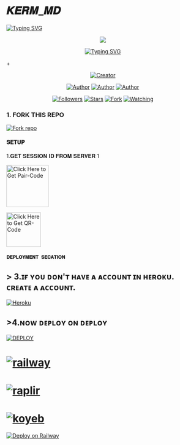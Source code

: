 # 𝑲𝑬𝑹𝑴_𝑴𝑫

   <a>
                                      <a href="https://git.io/typing-svg"><img src="https://readme-typing-svg.demolab.com?font=Jersey+20+Charted&size=40&pause=1000&color=F71515&width=435&lines=BOT+100%25+CAMEROUNAIS%E2%84%A2%EF%B8%8F" alt="Typing SVG" /></a>   
            
<p align="center"> 
<up A simple WhatsApp User Bot Coded By Rayan and Giffareno</u>
</p>
<p align="center">
<img src="https://telegra.ph/file/e2f9b7dcd69340e77716f.jpg"/>       
<p align="center">
  <a href="https://git.io/typing-svg"><img src="https://readme-typing-svg.demolab.com?font=EB+Garamond&weight=800&size=25&duration=4000&pause=1000&random=false&width=435&lines=+•__I'M+KERM-+MD__•;MULTI-DEVICE+WHATSAPP+BOT;DEVELOPED+BY+RAYAN+AND+GIFFAREO;RELEASED+DATE+27%2F7%2F2024."                               alt="Typing SVG" /></a>
</p> +
<p align="center">
<a href="#"><img title="Creator" src="https://img.shields.io/badge/Creator-RG_TECH-red.svg?style=for-the-badge&logo=github"></a>
</a>
</p>
<p align="center">
<a href="https://github.com/RayanHack5"><img title="Author" src="https://img.shields.io/badge/RGTECH-black?style=for-the-badge&logo=Github"></a> <a href="https://chat.whatsapp.com/FpxvVBFOozA6IhNxIWhwFw"><img title="Author" src="https://img.shields.io/badge/CHANNEL-black?style=for-the-badge&logo=whatsapp"></a> <a href="https://wa.me/237656520674"><img title="Author" src="https://img.shields.io/badge/CHAT US-black?style=for-the-badge&logo=whatsapp">
<p/>
<p align="center">
<a href="https://github.com/RayanHack5?tab=followers"><img title="Followers" src="https://img.shields.io/github/followers/RayanHack5?label=Followers&style=social"></a>
<a href="https://github.com/RayanHack5/KERM-MD/stargazers"><img title="Stars" src="https://img.shields.io/github/stars/IRayanHack5/KERM-MD?&style=social"></a>
<a href="https://github.com/RayanHack5/KERM-MD/network/members"><img title="Fork" src="https://img.shields.io/github/forks/RayanHack5/KERM-MD?style=social"></a>
<a href="https://github.com/RayanHack5/KERM-MD/watchers"><img title="Watching" src="https://img.shields.io/github/watchers/RayanHack5/KERM-MD?label=Watching&style=social"></a>
</p>
   
### 1. FORK THIS REPO

<a href='https://github.com/RayanHack5/KERM-MD/fork' target="_blank"><img alt='Fork repo' src='https://img.shields.io/badge/Fork This Repo-black?style=for-the-badge&logo=git&logoColor=white'/></a>
<p align="center">

#### 𝐒𝐄𝐓𝐔𝐏


1.𝐆𝐄𝐓 𝐒𝐄𝐒𝐒𝐈𝐎𝐍 𝐈𝐃 𝐅𝐑𝐎𝐌 𝐒𝐄𝐑𝐕𝐄𝐑 1

<a href="https://kerm-generator-session.onrender.com/pair"><img src="https://img.shields.io/badge/PAIR_CODE-blue" alt="Click Here to Get Pair-Code" width="110"></a>   

<a href="https://web-qrv2-1.onrender.com"><img src="https://img.shields.io/badge/QR CODE-green" alt="Click Here to Get QR-Code" width="90"></a> 

#### `𝐃𝐄𝐏𝐋𝐎𝐘𝐌𝐄𝐍𝐓 𝐒𝐄𝐂𝐀𝐓𝐈𝐎𝐍`
## > <b><s1>3.ɪғ ʏᴏᴜ ᴅᴏɴ'ᴛ ʜᴀᴠᴇ ᴀ ᴀᴄᴄᴏᴜɴᴛ ɪɴ ʜᴇʀᴏᴋᴜ. ᴄʀᴇᴀᴛᴇ ᴀ ᴀᴄᴄᴏᴜɴᴛ. </b></s1> 
<a href='https://signup.heroku.com/' 
target="_blank"><img alt='Heroku' src='https://img.shields.io/badge/-Create-black?style=for-the-badge&logo=heroku&logoColor=white'/></a>

## ><b><s1>4.ɴᴏᴡ ᴅᴇᴘʟᴏʏ ᴏɴ ᴅᴇᴘʟᴏʏ </b></s1>
 <a href='https://dashboard.heroku.com/new?button-url=https://github.com/RayanHack5/KERM-MD&template=https://github.com/RayanHack5/KERM-MD.git' target="_blank"><img alt='DEPLOY' src='https://img.shields.io/badge/-DEPLOY-black?style=for-the-badge&logo=heroku&logoColor=white'/></a>

# <a href="https://railway.app/template/OPU1WA?referralCode=RidRsW"><img title="railway" src="https://img.shields.io/badge/DEPLOY ON RAILWAY-h?color=black&style=for-the-badge&logo=msi"></a>
# <a href="(https://replit.com/github.com/RayanHack5/KERM-MD"><img title="raplir" src="https://img.shields.io/badge/RAPLIT-h?color=black&style=for-the-badge&logo=msi"></a>
# <a href="https://wasimd-9dedcea2edba.herokuapp.com/"><img title="koyeb" src="https://img.shields.io/badge/DEPLOY ON KYOEB-h?color=black&style=for-the-badge&logo=msi"></a>
[![Deploy on Railway](https://railway.app/button.svg)](https://railway.app/template/OPU1WA?referralCode=RidRsW)

